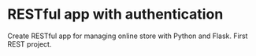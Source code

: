 # RESTful app with authentication

Create RESTful app for managing online store with Python and Flask.
First REST project.
